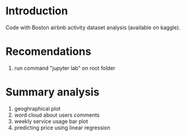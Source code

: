 # Introduction 
Code with Boston airbnb activity dataset analysis (available on kaggle). 

# Recomendations
1. run command "jupyter lab" on root folder

# Summary analysis 
1.	geoghraphical plot
2.	word cloud about users comments
3.	weekly service usage bar plot
4.  predicting price using linear regression